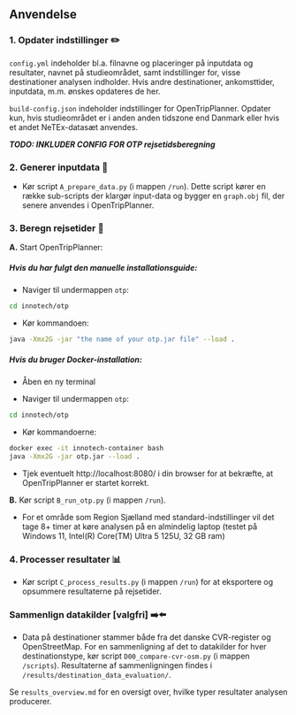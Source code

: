 
## Anvendelse

### 1. Opdater indstillinger :pencil2:

``config.yml`` indeholder bl.a. filnavne og placeringer på inputdata og resultater, navnet på studieområdet, samt indstillinger for, visse destinationer analysen indholder.
Hvis andre destinationer, ankomsttider, inputdata, m.m. ønskes opdateres de her.

``build-config.json`` indeholder indstillinger for OpenTripPlanner. Opdater kun, hvis studieområdet er i anden anden tidszone end Danmark eller hvis et andet NeTEx-datasæt anvendes.

***TODO: INKLUDER CONFIG FOR OTP rejsetidsberegning***


### 2. Generer inputdata :arrows_counterclockwise:

- Kør script ``A_prepare_data.py`` (i mappen ``/run``).
Dette script kører en række sub-scripts der klargør input-data og bygger en ``graph.obj`` fil, der senere anvendes i OpenTripPlanner.

### 3. Beregn rejsetider :bus:

**A.** Start OpenTripPlanner:

##### Hvis du har fulgt den manuelle installationsguide:

* Naviger til undermappen ``otp``:

```bash
cd innotech/otp
```

* Kør kommandoen:
```bash
java -Xmx2G -jar "the name of your otp.jar file" --load .
```

##### Hvis du bruger Docker-installation:

* Åben en ny terminal

* Naviger til undermappen ``otp``:

```bash
cd innotech/otp
```

* Kør kommandoerne:

```bash
docker exec -it innotech-container bash
java -Xmx2G -jar otp.jar --load .
```

- Tjek eventuelt http://localhost:8080/ i din browser for at bekræfte, at OpenTripPlanner er startet korrekt.

**B.** Kør script ``B_run_otp.py`` (i mappen ``/run``).

- For et område som Region Sjælland med standard-indstillinger vil det tage 8+ timer at køre analysen på en almindelig laptop (testet på  Windows 11, Intel(R) Core(TM) Ultra 5 125U, 32 GB ram)


### 4. Processer resultater :bar_chart:

- Kør script ``C_process_results.py`` (i mappen ``/run``) for at eksportere og opsummere resultaterne på rejsetider.
 
### Sammenlign datakilder [valgfri] :arrow_right::arrow_left:

- Data på destinationer stammer både fra det danske CVR-register og OpenStreetMap. For en sammenligning af det to datakilder for hver destinationstype, kør script ``D00_compare-cvr-osm.py`` (i mappen ``/scripts``). Resultaterne af sammenligningen findes i ``/results/destination_data_evaluation/``.

Se ``results_overview.md`` for en oversigt over, hvilke typer resultater analysen producerer.

